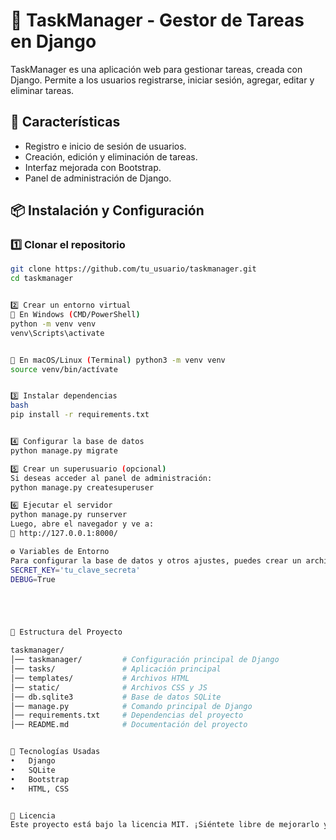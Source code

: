 # 📝 TaskManager - Gestor de Tareas en Django  

TaskManager es una aplicación web para gestionar tareas, creada con Django. Permite a los usuarios registrarse, iniciar sesión, agregar, editar y eliminar tareas.  

## 🚀 Características  
- Registro e inicio de sesión de usuarios.  
- Creación, edición y eliminación de tareas.  
- Interfaz mejorada con Bootstrap.  
- Panel de administración de Django.  

## 📦 Instalación y Configuración  

### 1️⃣ Clonar el repositorio  
```bash
git clone https://github.com/tu_usuario/taskmanager.git
cd taskmanager


2️⃣ Crear un entorno virtual
🔹 En Windows (CMD/PowerShell)
python -m venv venv
venv\Scripts\activate


🔹 En macOS/Linux (Terminal) python3 -m venv venv
source venv/bin/actívate


3️⃣ Instalar dependencias
bash
pip install -r requirements.txt


4️⃣ Configurar la base de datos
python manage.py migrate

5️⃣ Crear un superusuario (opcional)
Si deseas acceder al panel de administración:
python manage.py createsuperuser

6️⃣ Ejecutar el servidor
python manage.py runserver
Luego, abre el navegador y ve a:
🔗 http://127.0.0.1:8000/

⚙️ Variables de Entorno
Para configurar la base de datos y otros ajustes, puedes crear un archivo .env y agregar:
SECRET_KEY='tu_clave_secreta'
DEBUG=True





📄 Estructura del Proyecto

taskmanager/
│── taskmanager/         # Configuración principal de Django  
│── tasks/               # Aplicación principal  
│── templates/           # Archivos HTML  
│── static/              # Archivos CSS y JS  
│── db.sqlite3           # Base de datos SQLite  
│── manage.py            # Comando principal de Django  
│── requirements.txt     # Dependencias del proyecto  
│── README.md            # Documentación del proyecto  


📌 Tecnologías Usadas
•	Django
•	SQLite
•	Bootstrap
•	HTML, CSS


📜 Licencia
Este proyecto está bajo la licencia MIT. ¡Siéntete libre de mejorarlo y contribuir! 🚀


